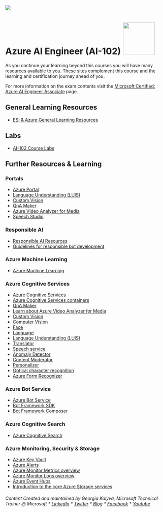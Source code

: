 [![](https://github.com/georgiakalyva/learningresources/raw/main/assets/ESI.png)](https://github.com/georgiakalyva/learningresources/raw/main/assets/ESI.png)

# Azure AI Engineer (AI-102) <img src="https://github.com/georgiakalyva/learningresources/raw/main/assets/ai-102.jpg" width="100">

As you continue your learning beyond this courses you will have many resources available to you. These sites complement this course and the learning and certification journey ahead of you.

For more information on the exam contents visit the [Microsoft Certified: Azure AI Engineer Associate](https://docs.microsoft.com/en-us/learn/certifications/azure-ai-engineer/ "Microsoft Certified: Azure AI Engineer Associate") page.

## General Learning Resources

- [ESI & Azure General Learning Resources](https://georgiakalyva.github.io/Learning-Resources/ "ESI & Azure General Learning Resources")

## Labs

- [AI-102 Course Labs](https://microsoftlearning.github.io/AI-102-AIEngineer/ "AI-102 Course Labs")

## Further Resources & Learning

### Portals

- [Azure Portal](https://portal.azure.com/ "Azure Portal")
- [Language Understanding (LUIS)](https://www.luis.ai/ "Language Understanding (LUIS)")
- [Custom Vision](https://www.customvision.ai/ "Custom Vision")
- [QnA Maker](https://www.qnamaker.ai/ "QnA Maker")
- [Azure Video Analyzer for Media](https://www.videoindexer.ai/ "Azure Video Analyzer for Media")
- [Speech Studio](https://speech.microsoft.com/ "Speech Studio")

### Responsible AI

- [Responsible AI Resources](https://www.microsoft.com/ai/responsible-ai "Responsible AI Resources")
- [Guidelines for responsible bot development](https://www.microsoft.com/research/publication/responsible-bots "Guidelines for responsible bot development")

### Azure Machine Learning

- [Azure Machine Learning](https://docs.microsoft.com/en-us/azure/machine-learning/ "Azure Machine Learning")

### Azure Cognitive Services

- [Azure Cognitive Services](https://docs.microsoft.com/en-us/azure/cognitive-services/ "Azure Cognitive Services")
- [Azure Cognitive Services containers](https://docs.microsoft.com/en-us/azure/cognitive-services/containers/ "Azure Cognitive Services containers")
- [QnA Maker](https://docs.microsoft.com/en-us/azure/cognitive-services/qnamaker/ "QnA Maker")
- [Learn about Azure Video Analyzer for Media](https://docs.microsoft.com/en-us/azure/azure-video-analyzer/video-analyzer-for-media-docs/ "Learn about Azure Video Analyzer for Media")
- [Custom Vision](https://docs.microsoft.com/en-us/azure/cognitive-services/Custom-Vision-Service/ "Custom Vision")
- [Computer Vision](https://docs.microsoft.com/en-us/azure/cognitive-services/computer-vision/ "Computer Vision")
- [Face](https://docs.microsoft.com/en-us/azure/cognitive-services/face/ "Face")
- [Language](https://docs.microsoft.com/en-us/azure/cognitive-services/language-service/ "Language")
- [Language Understanding (LUIS)](https://docs.microsoft.com/en-us/azure/cognitive-services/luis/ "Language Understanding (LUIS)")
- [Translator](https://docs.microsoft.com/en-us/azure/cognitive-services/translator/ "Translator")
- [Speech service](https://docs.microsoft.com/en-us/azure/cognitive-services/speech-service/ "Speech service")
- [Anomaly Detector](https://docs.microsoft.com/en-us/azure/cognitive-services/anomaly-detector/ "Anomaly Detector")
- [Content Moderator](https://docs.microsoft.com/en-us/azure/cognitive-services/content-moderator/ "Content Moderator")
- [Personalizer](https://docs.microsoft.com/en-us/azure/cognitive-services/personalizer/ "Personalizer")
- [Optical character recognition](https://docs.microsoft.com/en-us/azure/cognitive-services/computer-vision/overview-ocr "Optical character recognition")
- [Azure Form Recognizer](https://docs.microsoft.com/en-us/azure/applied-ai-services/form-recognizer/ "Azure Form Recognizer")

### Azure Bot Service
- [Azure Bot Service](https://docs.microsoft.com/en-us/azure/bot-service/?view=azure-bot-service-4.0 "Azure Bot Service")
- [Bot Framework SDK](https://docs.microsoft.com/en-us/azure/bot-service/index-bf-sdk?view=azure-bot-service-4.0 "Bot Framework SDK")
- [Bot Framework Composer](https://docs.microsoft.com/en-us/composer/ "Bot Framework Composer")

### Azure Cognitive Search

- [Azure Cognitive Search](https://docs.microsoft.com/en-us/azure/search/ "Azure Cognitive Search")

### Azure Monitoring, Security & Storage

- [Azure Key Vault](https://docs.microsoft.com/en-us/azure/key-vault/general/basic-concepts "Azure Key Vault")
- [Azure Alerts](https://docs.microsoft.com/en-us/azure/azure-monitor/alerts/alerts-overview "Azure Alerts")
- [Azure Monitor Metrics overview](https://docs.microsoft.com/en-us/azure/azure-monitor/essentials/data-platform-metrics "Azure Monitor Metrics overview")
- [Azure Monitor Logs overview](https://docs.microsoft.com/en-us/azure/azure-monitor/logs/data-platform-logs "Azure Monitor Logs overview")
- [Azure Event Hubs](https://docs.microsoft.com/en-us/azure/event-hubs/ "Azure Event Hubs")
- [Introduction to the core Azure Storage services](https://docs.microsoft.com/en-us/azure/storage/common/storage-introduction "Introduction to the core Azure Storage services")





###### Content Created and maintained by Georgia Kalyva, Microsoft Technical Trainer @ Microsoft \* [LinkedIn](https://www.linkedin.com/in/georgiakalyva/) \* [Twitter](https://twitter.com/georgiakalyva) \* [Blog](https://www.codestories.gr/) \* [Facebook](https://www.facebook.com/codestoriesgr/) \* [Youtube](https://www.youtube.com/channel/UCRqeLEhnEjYiRwhjwOmVXDg)
